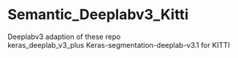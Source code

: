 # Semantic_Deeplabv3_Kitti
Deeplabv3  adaption of these repo  
keras_deeplab_v3_plus
Keras-segmentation-deeplab-v3.1 for KITTI
